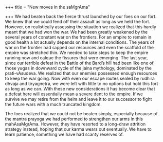 +++
title = "New moves in the saMgrAma"

+++
We had beaten back the fierce thrust launched by our foes on our fort.
We knew that we could fend off their assault as long as we held the
fort. However, on realistically assessing the situation we realized that
this hardly meant that we had won the war. We had been greatly weakened
by the several years of constant war on the frontiers. For an empire to
remain in good health a lot actually depends on the internal conditions.
The years of war on the frontier had sapped our resources and even the
scaffold of the empire was stretched thin. We needed to take steps to
keep the empire running now and calque the fissures that were emerging.
The last year, since our terrible defeat in the Battle of the Bard’s
hill had been like one of those yugas in downward cycle of the jaina
mythology, dominated by the prati-vAsudeva. We realized that our enemies
possessed enough resources to keep the war going. Now with even our
escape routes sealed by rudhira dhvaja and tiryagnetra, we were left
with little to no options but hold this fort as long as we can. With
these new considerations it has become clear that a defeat here will
essentially mean a severe dent to the empire. If we survive we may
retire from the helm and leave it to our successor to fight the future
wars with a much truncated kingdom.

The foes realized that we could not be beaten simply, especially because
of the mantra prayoga we had performed to strengthen our arms in this
mahAsaMgrAma. However, they have resorted to a long-draw attrition
strategy instead, hoping that our karma wears out eventually. We have to
learn patience, something we have had scanty reserves of.
